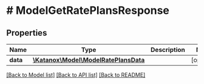 # # ModelGetRatePlansResponse

## Properties

Name | Type | Description | Notes
------------ | ------------- | ------------- | -------------
**data** | [**\Katanox\Model\ModelRatePlansData**](ModelRatePlansData.md) |  | [optional]

[[Back to Model list]](../../README.md#models) [[Back to API list]](../../README.md#endpoints) [[Back to README]](../../README.md)
